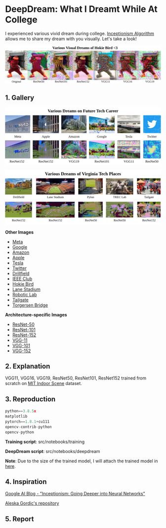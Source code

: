 # DeepDream: What I Dreamt While At College

I experienced various vivid dream during college. [Inceptionism Algorithm](https://ai.googleblog.com/2015/06/inceptionism-going-deeper-into-neural.html) allows me to share my dream with you visually. Let's take a look!

![alt-text](https://github.com/mnguyen0226/deepdream_college/blob/main/results/hokiebird.jpg)

## 1. Gallery
![alt-text](https://github.com/mnguyen0226/deepdream_college/blob/main/results/career.jpg)

![alt-text](https://github.com/mnguyen0226/deepdream_college/blob/main/results/VT.jpg)

**Other Images**
- [Meta](https://github.com/mnguyen0226/deepdream_college/tree/main/results/gallery/meta)
- [Google](https://github.com/mnguyen0226/deepdream_college/tree/main/results/gallery/google)
- [Amazon](https://github.com/mnguyen0226/deepdream_college/tree/main/results/gallery/amazon)
- [Apple](https://github.com/mnguyen0226/deepdream_college/tree/main/results/gallery/apple)
- [Tesla](https://github.com/mnguyen0226/deepdream_college/tree/main/results/gallery/tesla)
- [Twitter](https://github.com/mnguyen0226/deepdream_college/tree/main/results/gallery/twitter)
- [Drillfield](https://github.com/mnguyen0226/deepdream_college/tree/main/results/gallery/drillfield)
- [IEEE Club](https://github.com/mnguyen0226/deepdream_college/tree/main/results/gallery/ieee)
- [Hokie Bird](https://github.com/mnguyen0226/deepdream_college/tree/main/results/gallery/hokie_bird)
- [Lane Stadium](https://github.com/mnguyen0226/deepdream_college/tree/main/results/gallery/lane_stadium)
- [Robotic Lab](https://github.com/mnguyen0226/deepdream_college/tree/main/results/gallery/robotics)
- [Tailgate](https://github.com/mnguyen0226/deepdream_college/tree/main/results/gallery/taigate)
- [Torgersen Bridge](https://github.com/mnguyen0226/deepdream_college/tree/main/results/gallery/torg_bridge)

**Architecture-specific Images**
- [ResNet-50](https://github.com/mnguyen0226/deepdream_college/tree/main/results/resnet50)
- [ResNet-101](https://github.com/mnguyen0226/deepdream_college/tree/main/results/resnet101)
- [ResNet-152](https://github.com/mnguyen0226/deepdream_college/tree/main/results/resnet152)
- [VGG-11](https://github.com/mnguyen0226/deepdream_college/tree/main/results/vgg11)
- [VGG-101](https://github.com/mnguyen0226/deepdream_college/tree/main/results/vgg16)
- [VGG-152](https://github.com/mnguyen0226/deepdream_college/tree/main/results/vgg19)

## 2. Explanation
VGG11, VGG16, VGG19, ResNet50, ResNet101, ResNet152 trained from scratch on [MIT Indoor Scene](https://www.kaggle.com/datasets/itsahmad/indoor-scenes-cvpr-2019) dataset.

## 3. Reproduction
```python
python==3.8.5x
matplotlib
pytorch==1.8.1+cu111
opencv-contrib-python
opencv-python
```

**Training script**: src/notebooks/training

**DeepDream script**: src/notebooks/deepdream

**Note**: Due to the size of the trained model, I will attach the trained model in [here](https://drive.google.com/drive/folders/1Nrx2pYcL1b273R_4UTI8JEWsvyzi086u?usp=sharing).

## 4. Inspiration
[Google AI Blog - "Inceptionism: Going Deeper into Neural Networks"](https://ai.googleblog.com/2015/06/inceptionism-going-deeper-into-neural.html)

[Aleska Gordic's repository](https://github.com/gordicaleksa/pytorch-deepdream)

## 5. Report
